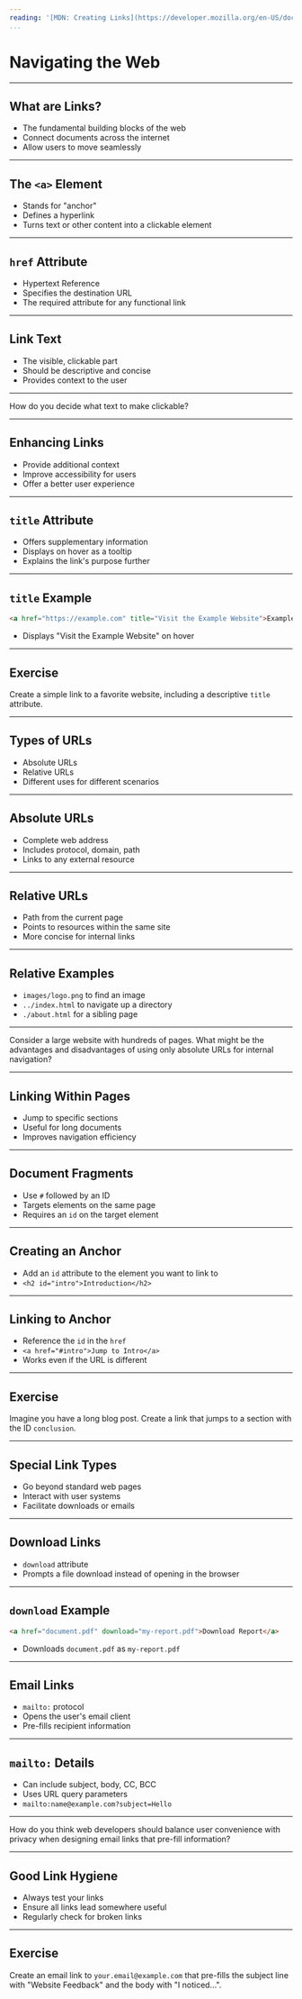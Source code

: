 ```yaml
---
reading: '[MDN: Creating Links](https://developer.mozilla.org/en-US/docs/Learn_web_development/Core/Structuring_content/Creating_links)'
...
```


# Navigating the Web

---

## What are Links?

- The fundamental building blocks of the web
- Connect documents across the internet
- Allow users to move seamlessly

---

## The `<a>` Element

- Stands for "anchor"
- Defines a hyperlink
- Turns text or other content into a clickable element

---

## `href` Attribute

- Hypertext Reference
- Specifies the destination URL
- The required attribute for any functional link

---

## Link Text

- The visible, clickable part
- Should be descriptive and concise
- Provides context to the user

---

How do you decide what text to make clickable?

---

## Enhancing Links

- Provide additional context
- Improve accessibility for users
- Offer a better user experience

---

## `title` Attribute

- Offers supplementary information
- Displays on hover as a tooltip
- Explains the link's purpose further

---

## `title` Example

```html
<a href="https://example.com" title="Visit the Example Website">Example Site</a>
```

- Displays "Visit the Example Website" on hover

---

## Exercise

Create a simple link to a favorite website, including a descriptive `title` attribute.

---

## Types of URLs

- Absolute URLs
- Relative URLs
- Different uses for different scenarios

---

## Absolute URLs

- Complete web address
- Includes protocol, domain, path
- Links to any external resource

---

## Relative URLs

- Path from the current page
- Points to resources within the same site
- More concise for internal links

---

## Relative Examples

- `images/logo.png` to find an image
- `../index.html` to navigate up a directory
- `./about.html` for a sibling page

---

Consider a large website with hundreds of pages. What might be the advantages and disadvantages of using only absolute URLs for internal navigation?

---

## Linking Within Pages

- Jump to specific sections
- Useful for long documents
- Improves navigation efficiency

---

## Document Fragments

- Use `#` followed by an ID
- Targets elements on the same page
- Requires an `id` on the target element

---

## Creating an Anchor

- Add an `id` attribute to the element you want to link to
- `<h2 id="intro">Introduction</h2>`

---

## Linking to Anchor

- Reference the `id` in the `href`
- `<a href="#intro">Jump to Intro</a>`
- Works even if the URL is different

---

## Exercise

Imagine you have a long blog post. Create a link that jumps to a section with the ID `conclusion`.

---

## Special Link Types

- Go beyond standard web pages
- Interact with user systems
- Facilitate downloads or emails

---

## Download Links

- `download` attribute
- Prompts a file download instead of opening in the browser

---

## `download` Example

```html
<a href="document.pdf" download="my-report.pdf">Download Report</a>
```

- Downloads `document.pdf` as `my-report.pdf`

---

## Email Links

- `mailto:` protocol
- Opens the user's email client
- Pre-fills recipient information

---

## `mailto:` Details

- Can include subject, body, CC, BCC
- Uses URL query parameters
- `mailto:name@example.com?subject=Hello`

---

How do you think web developers should balance user convenience with privacy when designing email links that pre-fill information?

---

## Good Link Hygiene

- Always test your links
- Ensure all links lead somewhere useful
- Regularly check for broken links

---

## Exercise

Create an email link to `your.email@example.com` that pre-fills the subject line with "Website Feedback" and the body with "I noticed...".
